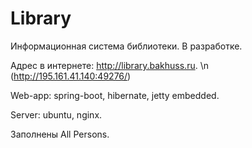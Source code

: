 # Library
Информационная система библиотеки. В разработке.

Адрес в интернете: http://library.bakhuss.ru. \n
(http://195.161.41.140:49276/)

Web-app: spring-boot, hibernate, jetty embedded.

Server: ubuntu, nginx.

Заполнены All Persons.
